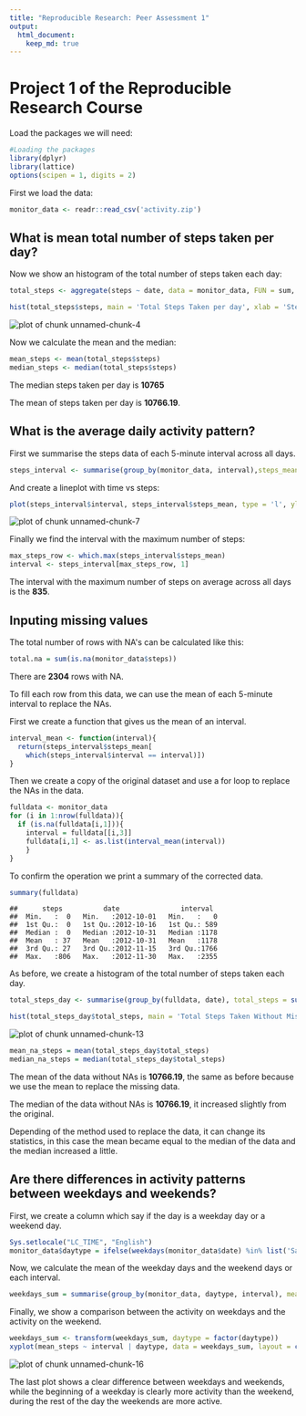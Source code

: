```yaml
---
title: "Reproducible Research: Peer Assessment 1"
output: 
  html_document:
    keep_md: true
---
```


Project 1 of the Reproducible Research Course
=============================================
Load the packages we will need:

```r
#Loading the packages
library(dplyr)
library(lattice)
options(scipen = 1, digits = 2)
```

First we load the data:


```r
monitor_data <- readr::read_csv('activity.zip')
```

## What is mean total number of steps taken per day?

Now we show an histogram of the total number of steps taken each day:


```r
total_steps <- aggregate(steps ~ date, data = monitor_data, FUN = sum, na.rm = TRUE)
```



```r
hist(total_steps$steps, main = 'Total Steps Taken per day', xlab = 'Steps per day', breaks = 10)
```

![plot of chunk unnamed-chunk-4](figure/unnamed-chunk-4-1.png)

Now we calculate the mean and the median:


```r
mean_steps <- mean(total_steps$steps)
median_steps <- median(total_steps$steps)
```

The median steps taken per day is **10765**

The mean of steps taken per day is **10766.19**.

## What is the average daily activity pattern?

First we summarise the steps data of each 5-minute interval across all days.


```r
steps_interval <- summarise(group_by(monitor_data, interval),steps_mean = mean(steps, na.rm = TRUE))
```

And create a lineplot with time vs steps:


```r
plot(steps_interval$interval, steps_interval$steps_mean, type = 'l', ylab = 'Steps', xlab = 'time (minutes)')
```

![plot of chunk unnamed-chunk-7](figure/unnamed-chunk-7-1.png)

Finally we find the interval with the maximum number of steps:


```r
max_steps_row <- which.max(steps_interval$steps_mean)
interval <- steps_interval[max_steps_row, 1]
```


The interval with the maximum number of steps on average across all days is the **835**.

## Inputing missing values

The total number of rows with NA's can be calculated like this:


```r
total.na = sum(is.na(monitor_data$steps))
```

There are **2304** rows with NA.

To fill each row from this data, we can use the mean of each 5-minute interval to replace the NAs. 

First we create a function that gives us the mean of an interval.


```r
interval_mean <- function(interval){
  return(steps_interval$steps_mean[
    which(steps_interval$interval == interval)])
}
```

Then we create a copy of the original dataset and use a for loop to replace the NAs in the data.


```r
fulldata <- monitor_data
for (i in 1:nrow(fulldata)){
  if (is.na(fulldata[i,1])){
    interval = fulldata[[i,3]]
    fulldata[i,1] <- as.list(interval_mean(interval))
    }
}
```

To confirm the operation we print a summary of the corrected data.


```r
summary(fulldata)
```

```
##      steps          date               interval   
##  Min.   :  0   Min.   :2012-10-01   Min.   :   0  
##  1st Qu.:  0   1st Qu.:2012-10-16   1st Qu.: 589  
##  Median :  0   Median :2012-10-31   Median :1178  
##  Mean   : 37   Mean   :2012-10-31   Mean   :1178  
##  3rd Qu.: 27   3rd Qu.:2012-11-15   3rd Qu.:1766  
##  Max.   :806   Max.   :2012-11-30   Max.   :2355
```

As before, we create a histogram of the total number of steps taken each day.


```r
total_steps_day <- summarise(group_by(fulldata, date), total_steps = sum(steps, na.rm = TRUE))

hist(total_steps_day$total_steps, main = 'Total Steps Taken Without Missing Data', xlab = 'Steps per day', breaks = 10)
```

![plot of chunk unnamed-chunk-13](figure/unnamed-chunk-13-1.png)

```r
mean_na_steps = mean(total_steps_day$total_steps)
median_na_steps = median(total_steps_day$total_steps)
```



The mean of the data without NAs is **10766.19**, the same as before because we use the mean to replace the missing data.

The median of the data without NAs is **10766.19**, it increased slightly from the original.

Depending of the method used to replace the data, it can change its statistics, in this case the mean became equal to the median of the data and the median increased a little.

## Are there differences in activity patterns between weekdays and weekends?

First, we create a column which say if the day is a weekday day or a weekend day.


```r
Sys.setlocale("LC_TIME", "English")
monitor_data$daytype = ifelse(weekdays(monitor_data$date) %in% list('Saturday', 'Sunday'), 'weekend', 'weekday')
```

Now, we calculate the mean of the weekday days and the weekend days or each interval.


```r
weekdays_sum = summarise(group_by(monitor_data, daytype, interval), mean_steps = mean(steps, na.rm = TRUE))
```

Finally, we show a comparison between the activity on weekdays and the activity on the weekend.




```r
weekdays_sum <- transform(weekdays_sum, daytype = factor(daytype))
xyplot(mean_steps ~ interval | daytype, data = weekdays_sum, layout = c(1,2), type = 'l')
```

![plot of chunk unnamed-chunk-16](figure/unnamed-chunk-16-1.png)

The last plot shows a clear difference between weekdays and weekends, while the beginning of a weekday is clearly more activity than the weekend, during the rest of the day the weekends are more active.
